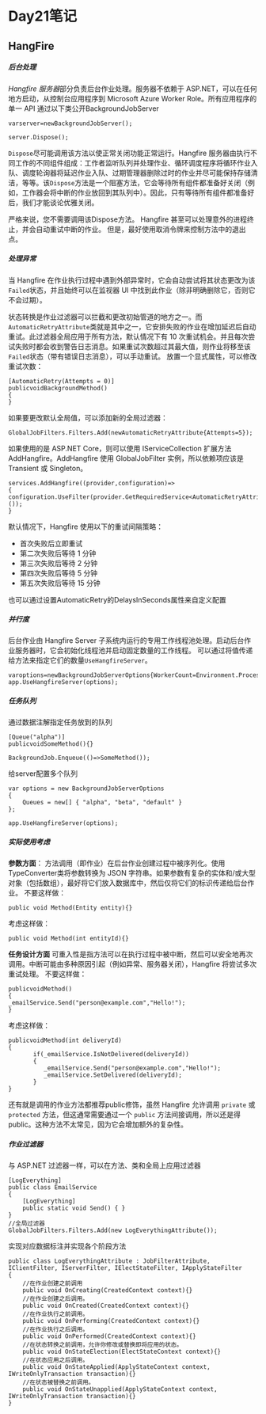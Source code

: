 # Day21笔记

## HangFire

##### 后台处理

*Hangfire 服务器*部分负责后台作业处理。服务器不依赖于 ASP.NET，可以在任何地方启动，从控制台应用程序到 Microsoft Azure Worker Role。所有应用程序的单一 API 通过以下类公开BackgroundJobServer

```
varserver=newBackgroundJobServer();

server.Dispose();
```

`Dispose`尽可能调用该方法以使正常关闭功能正常运行。Hangfire 服务器由执行不同工作的不同组件组成：工作者监听队列并处理作业、循环调度程序将循环作业入队、调度轮询器将延迟作业入队、过期管理器删除过时的作业并尽可能保持存储清洁，等等。该`Dispose`方法是一个阻塞方法，它会等待所有组件都准备好关闭（例如，工作器会将中断的作业放回到其队列中）。因此，只有等待所有组件都准备好后，我们才能谈论优雅关闭。

严格来说，您不需要调用该Dispose方法。 Hangfire 甚至可以处理意外的进程终止，并会自动重试中断的作业。 但是，最好使用取消令牌来控制方法中的退出点。

##### 处理异常

当 Hangfire 在作业执行过程中遇到外部异常时，它会自动尝试将其状态更改为该`Failed`状态，并且始终可以在监视器 UI 中找到此作业（除非明确删除它，否则它不会过期）。

状态转换是作业过滤器可以拦截和更改初始管道的地方之一。而`AutomaticRetryAttribute`类就是其中之一，它安排失败的作业在增加延迟后自动重试。此过滤器全局应用于所有方法，默认情况下有 10 次重试机会。并且每次尝试失败时都会收到警告日志消息。如果重试次数超过其最大值，则作业将移至该`Failed`状态（带有错误日志消息），可以手动重试。
放置一个显式属性，可以修改重试次数：

```
[AutomaticRetry(Attempts = 0)]
publicvoidBackgroundMethod()
{
}
```

如果要更改默认全局值，可以添加新的全局过滤器：

```
GlobalJobFilters.Filters.Add(newAutomaticRetryAttribute{Attempts=5});
```

如果使用的是 ASP.NET Core，则可以使用 IServiceCollection 扩展方法 AddHangfire。AddHangfire 使用 GlobalJobFilter 实例，所以依赖项应该是 Transient 或 Singleton。

```
services.AddHangfire((provider,configuration)=>
{
configuration.UseFilter(provider.GetRequiredService<AutomaticRetryAttribute>());
}
```

默认情况下，Hangfire 使用以下的重试间隔策略：

* 首次失败后立即重试
* 第二次失败后等待 1 分钟
* 第三次失败后等待 2 分钟
* 第四次失败后等待 5 分钟
* 第五次失败后等待 15 分钟

也可以通过设置AutomaticRetry的DelaysInSeconds属性来自定义配置

##### 并行度

后台作业由 Hangfire Server 子系统内运行的专用工作线程池处理。启动后台作业服务器时，它会初始化线程池并启动固定数量的工作线程。
可以通过将值传递给方法来指定它们的数量`UseHangfireServer`。

```
varoptions=newBackgroundJobServerOptions{WorkerCount=Environment.ProcessorCount*5};
app.UseHangfireServer(options);
```

##### 任务队列

通过数据注解指定任务放到的队列

```
[Queue("alpha")]
publicvoidSomeMethod(){}

BackgroundJob.Enqueue(()=>SomeMethod());
```
给server配置多个队列

```
var options = new BackgroundJobServerOptions
{
    Queues = new[] { "alpha", "beta", "default" }
};

app.UseHangfireServer(options);
```

##### 实际使用考虑

**参数方面**：
方法调用（即作业）在后台作业创建过程中被序列化。使用TypeConverter类将参数转换为 JSON 字符串。如果参数有复杂的实体和/或大型对象（包括数组），最好将它们放入数据库中，然后仅将它们的标识传递给后台作业。
不要这样做：

```
public void Method(Entity entity){}
```

考虑这样做：

```
public void Method(int entityId){}
```

**任务设计方面**
可重入性是指方法可以在执行过程中被中断，然后可以安全地再次调用。中断可能由多种原因引起（例如异常、服务器关闭），Hangfire 将尝试多次重试处理。
不要这样做：

```
publicvoidMethod()
{
_emailService.Send("person@example.com","Hello!");
}
```

考虑这样做：

```
publicvoidMethod(int deliveryId)
{
       if(_emailService.IsNotDelivered(deliveryId))
       {
          _emailService.Send("person@example.com","Hello!");
          _emailService.SetDelivered(deliveryId);
       }
}
```

还有就是调用的作业方法都推荐public修饰，虽然 Hangfire 允许调用 `private` 或 `protected` 方法，但这通常需要通过一个 `public` 方法间接调用，所以还是得public。这种方法不太常见，因为它会增加额外的复杂性。

##### 作业过滤器

与 ASP.NET 过滤器一样，可以在方法、类和全局上应用过滤器

```
[LogEverything]
public class EmailService
{
    [LogEverything]
    public static void Send() { }
}
//全局过滤器
GlobalJobFilters.Filters.Add(new LogEverythingAttribute());
```

实现对应数据标注并实现各个阶段方法

```
public class LogEverythingAttribute : JobFilterAttribute,
IClientFilter, IServerFilter, IElectStateFilter, IApplyStateFilter
{
	//在作业创建之前调用
	public void OnCreating(CreatedContext context){}
	//在作业创建之后调用。
	public void OnCreated(CreatedContext context){}
	//在作业执行之前调用。
	public void OnPerforming(CreatedContext context){}
	//在作业执行之后调用。
	public void OnPerformed(CreatedContext context){}
	//在状态转换之前调用，允许你修改或替换即将应用的状态。
	public void OnStateElection(ElectStateContext context){}
	//在状态应用之后调用。
	public void OnStateApplied(ApplyStateContext context, IWriteOnlyTransaction transaction){}
	//在状态被替换之前调用。
	public void OnStateUnapplied(ApplyStateContext context, IWriteOnlyTransaction transaction){}
}
```




